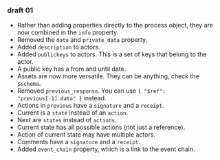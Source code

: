 ### draft 01

* Rather than adding properties directly to the process object, they are now combined in the `info` property.
* Removed the `data` and `private_data` property.
* Added `description` to actors.
* Added `publickeys` to actors. This is a set of keys that belong to the actor.
* A public key has a from and until date.
* Assets are now more versatile. They can be anything, check the `$schema`.
* Removed `previous_response`. You can use `{ "$ref": "previous[-1].data" }` instead.
* Actions in `previous` have a `signature` and a `receipt`.
* Current is a `state` instead of an `action`.
* Next are `states` instead of `actions`.
* Current state has all possible actions (not just a reference).
* Action of current state may have multiple actors.
* Comments have a `signature` and a `receipt`.
* Added `event_chain` property, which is a link to the event chain.
